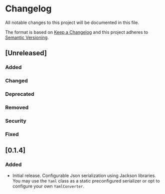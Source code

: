 # Changelog
All notable changes to this project will be documented in this file.

The format is based on [Keep a Changelog](http://keepachangelog.com/en/1.0.0/)
and this project adheres to [Semantic Versioning](http://semver.org/spec/v2.0.0.html).

## [Unreleased]
### Added
### Changed
### Deprecated
### Removed
### Security
### Fixed

## [0.1.4]

### Added
- Initial release. Configurable Json serialization using Jackson libraries. You may use the `Yaml` class as a static preconfigured serializer or opt to configure your own `YamlConverter`.
